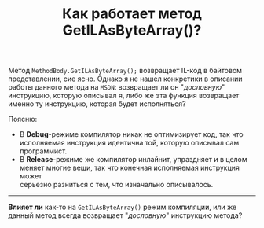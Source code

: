 ﻿---
title: "Как работает метод GetILAsByteArray()?"
se.owner.user_id: 248572
se.owner.display_name: "Kir_Antipov"
se.owner.link: "https://ru.stackoverflow.com/users/248572/kir-antipov"
se.link: "https://ru.stackoverflow.com/questions/840790/%d0%9a%d0%b0%d0%ba-%d1%80%d0%b0%d0%b1%d0%be%d1%82%d0%b0%d0%b5%d1%82-%d0%bc%d0%b5%d1%82%d0%be%d0%b4-getilasbytearray"
se.question_id: 840790
se.post_type: question
se.score: 9
---
<p>Метод <code>MethodBody.GetILAsByteArray();</code> возвращает IL-код в байтовом представлении, сие ясно. Однако я не нашел конкретики в описании работы данного метода на <code>MSDN</code>: возвращает ли он "<em>дословную</em>" инструкцию, которую описывал я, либо же эта функция возвращает именно ту инструкцию, которая будет исполняться?</p>

<p>Поясню:</p>

<ul>
<li>В <strong>Debug</strong>-режиме компилятор никак не оптимизирует код, так что<br>
исполняемая инструкция идентична той, которую описывал сам<br>
программист.</li>
<li>В <strong>Release</strong>-режиме же компилятор инлайнит, упраздняет и в целом<br>
меняет многие вещи, так что конечная исполняемая инструкция может<br>
серьезно разниться с тем, что изначально описывалось.</li>
</ul>

<hr>

<p><strong>Влияет ли</strong> как-то на <code>GetILAsByteArray()</code> режим компиляции, или же данный метод всегда возвращает "<em>дословную</em>" инструкцию метода?</p>
